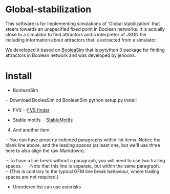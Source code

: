# Global-stabilization
This software is for implementing simulations of 'Global stabilization' that steers towards an unspecified fixed point in Boolean networks. It is actually close to a simulator to find attractors and a interpretor of JSON file including information about attractors that is extracted from a simulator.

We developed it based on [BooleaSim](https://github.com/jehoons/BooleanSim) that is pytython 3 package for finding attractors in Boolean network and was developed by jehoons.

# Install
* BooleanSim

⋅⋅⋅Download BooleaSim
cd BooleanSim 
python setup.py install 

* FVS
⋅⋅⋅[FVS finder](https://github.com/needleworm/fvs)

* Stable motifs
⋅⋅⋅[StableMotifs](https://github.com/jgtz/StableMotifs)

4. And another item.

⋅⋅⋅You can have properly indented paragraphs within list items. Notice the blank line above, and the leading spaces (at least one, but we'll use three here to also align the raw Markdown).

⋅⋅⋅To have a line break without a paragraph, you will need to use two trailing spaces.⋅⋅
⋅⋅⋅Note that this line is separate, but within the same paragraph.⋅⋅
⋅⋅⋅(This is contrary to the typical GFM line break behaviour, where trailing spaces are not required.)

* Unordered list can use asterisks
